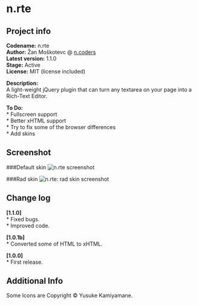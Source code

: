 n.rte
=====
Project info
------------
**Codename:** n.rte  
**Author:** Žan Moškotevc @ [n.coders](http://www.ncoders.org/)  
**Latest version:** 1.1.0  
**Stage:** Active  
**License:** MIT (license included) 

**Description:**   
A light-weight jQuery plugin that can turn any textarea on your page into a Rich-Text Editor.  
  
**To Do:**  
	* Fullscreen support  
	* Better xHTML support  
	* Try to fix some of the browser differences  
	* Add skins
  
Screenshot
----------
###Default skin
![n.rte screenshot](http://i53.tinypic.com/1zfk9rm.png "n.rte screenshot")  
  
###Rad skin
![n.rte: rad skin screenshot](http://f.cl.ly/items/2T2M160v1l391Q2L450e/Screen%20shot%202011-04-12%20at%2011.30.22%20PM.png "n.rte: rad skin screenshot")  
  
Change log
----------
**[1.1.0]**  
    * Fixed bugs.  
    * Improved code.  
  
**[1.0.1b]**  
    * Converted some of HTML to xHTML.  
  
**[1.0.0]**  
    * First release.  
  
Additional Info
---------------
Some Icons are Copyright © Yusuke Kamiyamane.
